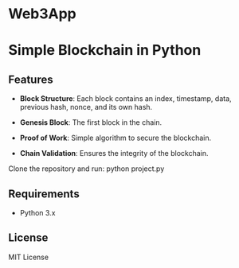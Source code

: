 ﻿# Web3App

# Simple Blockchain in Python

## Features

- **Block Structure**: Each block contains an index, timestamp, data, previous hash, nonce, and its own hash.

- **Genesis Block**: The first block in the chain.

- **Proof of Work**: Simple algorithm to secure the blockchain.

- **Chain Validation**: Ensures the integrity of the blockchain.

Clone the repository and run:
python project.py


## Requirements

- Python 3.x


## License

MIT License
